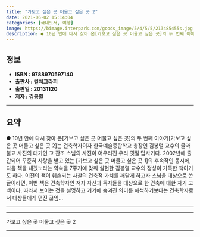 ```yaml
---
title: "가보고 싶은 곳 머물고 싶은 곳 2"
date: 2021-06-02 15:14:04
categories: [국내도서, 여행]
image: https://bimage.interpark.com/goods_image/5/4/5/5/213485455s.jpg
description: ● 10년 만에 다시 찾아 온[가보고 싶은 곳 머물고 싶은 곳]의 두 번째 이야기[가보고 싶은 곳 머물고 싶은 곳 2]는 건축학자이자 한국예술종합학교 총장인 김봉렬 교수의 글과 불교 사진의 대가인 고 관조 스님의 사진이 어우러진 우리 옛절 답사기다. 2002년에 출간되어 꾸준히 사랑을
---
```


## **정보**

- **ISBN : 9788970597140**
- **출판사 : 컬처그라퍼**
- **출판일 : 20131120**
- **저자 : 김봉렬**

------



## **요약**

●  10년 만에 다시 찾아 온[가보고 싶은 곳 머물고 싶은 곳]의 두 번째 이야기[가보고 싶은 곳 머물고 싶은 곳 2]는 건축학자이자 한국예술종합학교 총장인 김봉렬 교수의 글과 불교 사진의 대가인 고 관조 스님의 사진이 어우러진 우리 옛절 답사기다. 2002년에 출간되어 꾸준히 사랑을 받고 있는 [가보고 싶은 곳 머물고 싶은 곳 1]의 후속작인 동시에, 다음 책을 내겠노라는 약속을 7주기에 맞춰 실현한 김봉렬 교수의 정성이 가득한 책이기도 하다. 이전의 책이 훼손되는 사찰의 건축적 가치를 깨닫게 하고자 스님을 대상으로 쓴 글이라면, 이번 책은 건축학자인 저자 자신과 독자들을 대상으로 한 건축에 대한 자기 고백이다. 따라서 보이는 것을 설명하고 거기에 숨겨진 의미를 해석하기보다는 건축학자로서 대상들에게 던진 끊임...

------



------


가보고 싶은 곳 머물고 싶은 곳 2 

------


